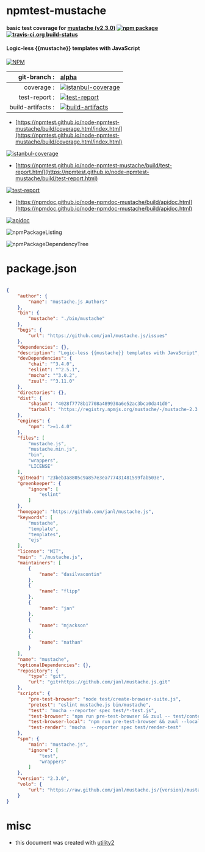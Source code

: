 # npmtest-mustache

#### basic test coverage for  [mustache (v2.3.0)](https://github.com/janl/mustache.js)  [![npm package](https://img.shields.io/npm/v/npmtest-mustache.svg?style=flat-square)](https://www.npmjs.org/package/npmtest-mustache) [![travis-ci.org build-status](https://api.travis-ci.org/npmtest/node-npmtest-mustache.svg)](https://travis-ci.org/npmtest/node-npmtest-mustache)

#### Logic-less {{mustache}} templates with JavaScript

[![NPM](https://nodei.co/npm/mustache.png?downloads=true&downloadRank=true&stars=true)](https://www.npmjs.com/package/mustache)

| git-branch : | [alpha](https://github.com/npmtest/node-npmtest-mustache/tree/alpha)|
|--:|:--|
| coverage : | [![istanbul-coverage](https://npmtest.github.io/node-npmtest-mustache/build/coverage.badge.svg)](https://npmtest.github.io/node-npmtest-mustache/build/coverage.html/index.html)|
| test-report : | [![test-report](https://npmtest.github.io/node-npmtest-mustache/build/test-report.badge.svg)](https://npmtest.github.io/node-npmtest-mustache/build/test-report.html)|
| build-artifacts : | [![build-artifacts](https://npmtest.github.io/node-npmtest-mustache/glyphicons_144_folder_open.png)](https://github.com/npmtest/node-npmtest-mustache/tree/gh-pages/build)|

- [https://npmtest.github.io/node-npmtest-mustache/build/coverage.html/index.html](https://npmtest.github.io/node-npmtest-mustache/build/coverage.html/index.html)

[![istanbul-coverage](https://npmtest.github.io/node-npmtest-mustache/build/screenCapture.buildCi.browser.%252Ftmp%252Fbuild%252Fcoverage.lib.html.png)](https://npmtest.github.io/node-npmtest-mustache/build/coverage.html/index.html)

- [https://npmtest.github.io/node-npmtest-mustache/build/test-report.html](https://npmtest.github.io/node-npmtest-mustache/build/test-report.html)

[![test-report](https://npmtest.github.io/node-npmtest-mustache/build/screenCapture.buildCi.browser.%252Ftmp%252Fbuild%252Ftest-report.html.png)](https://npmtest.github.io/node-npmtest-mustache/build/test-report.html)

- [https://npmdoc.github.io/node-npmdoc-mustache/build/apidoc.html](https://npmdoc.github.io/node-npmdoc-mustache/build/apidoc.html)

[![apidoc](https://npmdoc.github.io/node-npmdoc-mustache/build/screenCapture.buildCi.browser.%252Ftmp%252Fbuild%252Fapidoc.html.png)](https://npmdoc.github.io/node-npmdoc-mustache/build/apidoc.html)

![npmPackageListing](https://npmtest.github.io/node-npmtest-mustache/build/screenCapture.npmPackageListing.svg)

![npmPackageDependencyTree](https://npmtest.github.io/node-npmtest-mustache/build/screenCapture.npmPackageDependencyTree.svg)



# package.json

```json

{
    "author": {
        "name": "mustache.js Authors"
    },
    "bin": {
        "mustache": "./bin/mustache"
    },
    "bugs": {
        "url": "https://github.com/janl/mustache.js/issues"
    },
    "dependencies": {},
    "description": "Logic-less {{mustache}} templates with JavaScript",
    "devDependencies": {
        "chai": "^3.4.0",
        "eslint": "^2.5.1",
        "mocha": "^3.0.2",
        "zuul": "^3.11.0"
    },
    "directories": {},
    "dist": {
        "shasum": "4028f7778b17708a489930a6e52ac3bca0da41d0",
        "tarball": "https://registry.npmjs.org/mustache/-/mustache-2.3.0.tgz"
    },
    "engines": {
        "npm": ">=1.4.0"
    },
    "files": [
        "mustache.js",
        "mustache.min.js",
        "bin",
        "wrappers",
        "LICENSE"
    ],
    "gitHead": "23beb3a8805c9a857e3ea777431481599fab503e",
    "greenkeeper": {
        "ignore": [
            "eslint"
        ]
    },
    "homepage": "https://github.com/janl/mustache.js",
    "keywords": [
        "mustache",
        "template",
        "templates",
        "ejs"
    ],
    "license": "MIT",
    "main": "./mustache.js",
    "maintainers": [
        {
            "name": "dasilvacontin"
        },
        {
            "name": "flipp"
        },
        {
            "name": "jan"
        },
        {
            "name": "mjackson"
        },
        {
            "name": "nathan"
        }
    ],
    "name": "mustache",
    "optionalDependencies": {},
    "repository": {
        "type": "git",
        "url": "git+https://github.com/janl/mustache.js.git"
    },
    "scripts": {
        "pre-test-browser": "node test/create-browser-suite.js",
        "pretest": "eslint mustache.js bin/mustache",
        "test": "mocha --reporter spec test/*-test.js",
        "test-browser": "npm run pre-test-browser && zuul -- test/context-test.js test/parse-test.js test/scanner-test.js test/render-test-browser.js",
        "test-browser-local": "npm run pre-test-browser && zuul --local 8080 -- test/context-test.js test/scanner-test.js test/parse-test.js test/render-test-browser.js",
        "test-render": "mocha  --reporter spec test/render-test"
    },
    "spm": {
        "main": "mustache.js",
        "ignore": [
            "test",
            "wrappers"
        ]
    },
    "version": "2.3.0",
    "volo": {
        "url": "https://raw.github.com/janl/mustache.js/{version}/mustache.js"
    }
}
```



# misc
- this document was created with [utility2](https://github.com/kaizhu256/node-utility2)
